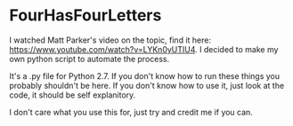 # FourHasFourLetters
I watched Matt Parker's video on the topic, find it here: https://www.youtube.com/watch?v=LYKn0yUTIU4. I decided to make my own python script to automate the process.

It's a .py file for Python 2.7. If you don't know how to run these things you probably shouldn't be here. If you don't know how to use it, just look at the code, it should be self explanitory.

I don't care what you use this for, just try and credit me if you can.
